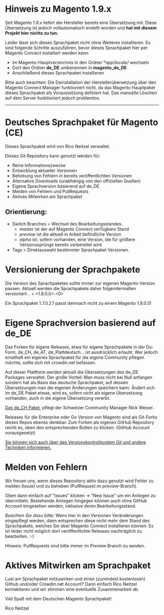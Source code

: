 # Hinweis zu Magento 1.9.x

Seit Magento 1.9.x liefert der Hersteller bereits eine Übersetzung mit. Diese Übersetzung ist jedoch vollautomatisch erstellt worden und **hat mit diesem Projekt hier nichts zu tun.**

Leider lässt sich dieses Sprachpaket nicht ohne Weiteres installieren. Es sind folgende Schritte auszuführen, bevor dieses Sprachpaket hier per Magento Connect installiert werden kann:

- Im Magento-Hauptverzeichnis in den Ordner **app/locale/* wechseln
- Dort den Ordner **de_DE** umbenennen in **magento_de_DE**
- Anschließend dieses Sprachpaket installieren

Bitte auch beachten: Die Deinstallation der Herstellerübersetzung über den Magento Connect Manager funktioniert nicht, da das Magento Hauptpaket dieses Sprachpaket als Voraussetzung definiert hat. Das manuelle Löschen auf dem Server funktioniert jedoch problemlos.

___


# Deutsches Sprachpaket für Magento (CE)
Dieses Sprachpaket wird von Rico Neitzel verwaltet.

Dieses Git Repository kann genutzt werden für:

* Reine Informationszwecke
* Entwicklung aktueller Versionen
* Behebung von Fehlern in bereits veröffentlichten Versionen
* Alternative Downloads (unabhängig von den offiziellen Quellen)
* Eigene Sprachversion basierend auf de_DE
* Melden von Fehlern und PullRequests
* Aktives Mitwirken am Sprachpaket

## Orientierung:

* Switch Branches = Wechsel des Bearbeitungsstandes.
  * _master_ ist der auf Magento Connect verfügbare Stand
  * _preview_ ist die aktuell in Arbeit befindliche Version
  * _alpha_ ist, sofern vorhanden, eine Version, die für größere Versionssprünge bereits vorbereitet wird
* Tags = Direktauswahl bestimmter Sprachpaket Versionen.

# Versionierung der Sprachpakete

Die Version des Sprachpaketes sollte immer zur eigenen Magento-Version passen. Aktuell werden die Sprachpakete daher folgendermaßen versioniert: <magento-version>.<sprachpaket-version> = <1.8.0.0>.<0>

Ein Sprachpaket 1.7.0.2.1 passt demnach nicht zu einem Magento 1.8.0.0!

# Eigene Sprachversion basierend auf de_DE

Das Forken für eigene Releases, etwa für eigene Sprachpakete in der Du-Form, de_CH, de_AT, de_Plattdeutsch… ist ausdrücklich erlaubt. Wer jedoch ernsthaft ein eigenes Sprachpaket für die eigene Community pflegen möchte, sollte sich mit crowdin.net befassen.

Auf dieser Plattform werden aktuell die Übersetzungen des de_DE Packages verwaltet. Der große Vorteil: Man muss nicht bei Null anfangen sondern hat als Basis das deutsche Sprachpaket, auf dessen Übersetzungen man die eigenen Änderungen speichern kann. Ändert sich im de_DE Paket etwas, wird es, sofern nicht als eigene Übersetzung vorhanden, auch in die eigene Übersetzung vererbt.
 
[Das de_CH Paket](https://github.com/openstream/German_LocalePack_de_CH), pflegt der Schweizer Community Manager Nick Weiser.

Releases für die Enterprise oder Go Version von Magento sind als Git-Forks dieses Repos ebenso denkbar. Zum Forken als eigenes GitHub Repository reicht es, oben den entsprechenden Butten zu klicken. (GitHub Account vorausgesetzt)

[Sie können sich auch über das Versionskontrollsystem Git und andere Techniken informieren.](http://git-scm.com/)

# Melden von Fehlern

Wir freuen uns, wenn dieses Repository aktiv dazu genutzt wird Fehler zu melden (Issue) und zu beheben (PullRequest im _preview_-Branch).

Oben dann einfach auf "Issues" klicken -> "New Issue" um ein Anliegen zu übermitteln. Bestehende Anliegen hingegen können auch ohne GitHub Account eingesehen werden, inklusive deren Bearbeitungsstand.

_Beachten Sie dazu bitte:_ Wenn hier in den Versionen Veränderungen eingepflegt werden, dann entsprechen diese nicht mehr dem Stand des Sprachpakets, welches Sie über Magento Connect installieren können. Es ist leider nicht möglich dort veröffentlichte Releases nachträglich zu bearbeiten. :-)

_Hinweis:_ PullRequests sind bitte immer im Preview Branch zu senden.


# Aktives Mitwirken am Sprachpaket

Lust am Sprachpaket mitzuwirken und einen (zumindest kostenlosen) Github und/oder Crowdin.net Account? Dann einfach Rico Neitzel kontaktieren und wir stimmen eine eventuelle Zusammenarbeit ab.

Viel Spaß mit dem Deutschen Magento Sprachpaket!

Rico Neitzel